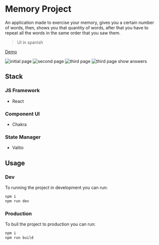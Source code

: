 # Memory Project
An application made to exercise your memory, gives you a certain number of words, then, shows you that quantity of words, after that you have to repeat all the words in the same order that you saw them. 

> UI in spanish 

[Demo](https://oscarlp6.dev/memory-project/)

![initial page](https://oscarlp6.dev/images/projects/memory-trainer-2.png)
![second page](https://oscarlp6.dev/images/projects/memory-trainer-3.png)
![third page](https://oscarlp6.dev/images/projects/memory-trainer-4.png)
![third page show answers](https://oscarlp6.dev/images/projects/memory-trainer-5.png)

## Stack 
### JS Framework 
- React 
### Component UI 
- Chakra 
### State Manager 
- Valtio 

## Usage 
### Dev 
To running the project in development you can run: 

```bash 
npm i 
npm run dev 
```

### Production 
To buil the project to production you can run: 

```bash 
npm i 
npm run build 
```


